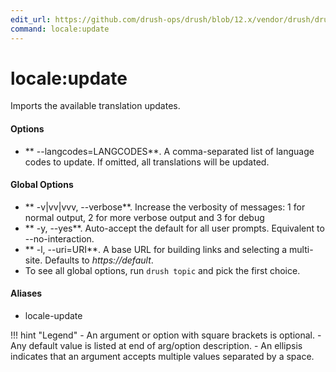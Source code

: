 ```yaml
---
edit_url: https://github.com/drush-ops/drush/blob/12.x/vendor/drush/drush/src/Commands/core/LocaleCommands.php
command: locale:update
---
```

# locale:update

Imports the available translation updates.

#### Options

- ** --langcodes=LANGCODES**. A comma-separated list of language codes to update. If omitted, all translations will be updated.

#### Global Options

- ** -v|vv|vvv, --verbose**. Increase the verbosity of messages: 1 for normal output, 2 for more verbose output and 3 for debug
- ** -y, --yes**. Auto-accept the default for all user prompts. Equivalent to --no-interaction.
- ** -l, --uri=URI**. A base URL for building links and selecting a multi-site. Defaults to *https://default*.
- To see all global options, run <code>drush topic</code> and pick the first choice.

#### Aliases

- locale-update

!!! hint "Legend"
    - An argument or option with square brackets is optional.
    - Any default value is listed at end of arg/option description.
    - An ellipsis indicates that an argument accepts multiple values separated by a space.